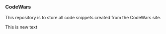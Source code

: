 ### CodeWars

This repository is to store all code snippets created from the CodeWars site.

This is new text
